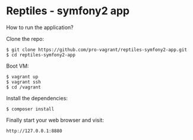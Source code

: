 Reptiles - symfony2 app
=======================

How to run the application?

Clone the repo:

    $ git clone https://github.com/pro-vagrant/reptiles-symfony2-app.git
    $ cd reptiles-symfony2-app

Boot VM:

    $ vagrant up
    $ vagrant ssh
    $ cd /vagrant

Install the dependencies:

    $ composer install

Finally start your web browser and visit:

    http://127.0.0.1:8880

